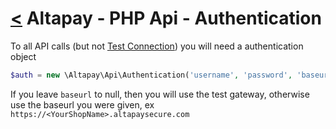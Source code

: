 [<](../index.md) Altapay - PHP Api - Authentication
================================================

To all API calls (but not [Test Connection](test_connection.md)) you will need a authentication object
 
```php
$auth = new \Altapay\Api\Authentication('username', 'password', 'baseurl');
```

If you leave `baseurl` to null, then you will use the test gateway, otherwise use the baseurl you were given, ex `https://<YourShopName>.altapaysecure.com`
